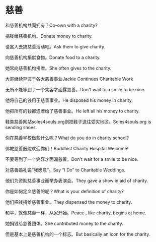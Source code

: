 # 慈善

<p><span class="chinese">和慈善机构共同拥有？</span><span class="english">Co-own with a charity?</span></p>

<p><span class="chinese">捐钱给慈善机构。</span><span class="english">Donate money to charity.</span></p>

<p><span class="chinese">请富人去搞慈善活动吧。</span><span class="english">Ask them to give charity.</span></p>

<p><span class="chinese">向慈善机构捐献食物。</span><span class="english">Donate food to a charity.</span></p>

<p><span class="chinese">她常向慈善机构捐赠。</span><span class="english">She often gives to the charity.</span></p>

<p><span class="chinese">大哥继续奔波于各大慈善事业</span><span class="english">Jackie Continues Charitable Work</span></p>

<p><span class="chinese">无所不能等到了一个笑容才面露慈善。</span><span class="english">Don't wait to a smile to be nice.</span></p>

<p><span class="chinese">他将自己的钱用于慈善事业。</span><span class="english">He disposed his money in charity.</span></p>

<p><span class="chinese">他把所有的钱都遗赠给了慈善事业。</span><span class="english">He left all his money to charity.</span></p>

<p><span class="chinese">鞋类慈善网站soles4souls.org则把鞋子送往受灾地区。</span><span class="english">Soles4souls.org is sending shoes.</span></p>

<p><span class="chinese">你在慈善学校做些什么呢？</span><span class="english">What do you do in charity school?</span></p>

<p><span class="chinese">佛教慈善医院欢迎你们！</span><span class="english">Buddhist Charity Hospital Welcome!</span></p>

<p><span class="chinese">不要等到了一个笑容才面漏慈善。</span><span class="english">Don't wait for a smile to be nice.</span></p>

<p><span class="chinese">对慈善婚礼说“我愿意”。</span><span class="english">Say “I Do” to Charitable Weddings.</span></p>

<p><span class="chinese">他们为资助慈善事业而举办表演会。</span><span class="english">They gave a show in aid of charity.</span></p>

<p><span class="chinese">你是如何定义慈善的呢？</span><span class="english">What is your definition of charity?</span></p>

<p><span class="chinese">他们把钱捐给慈善事业。</span><span class="english">They dispensed the money to charity.</span></p>

<p><span class="chinese">和平，就像慈善一样，从家开始。</span><span class="english">Peace , like charity, begins at home.</span></p>

<p><span class="chinese">她捐钱给慈善团体。</span><span class="english">She contributed money to the charity.</span></p>

<p><span class="chinese">但是基本上是慈善机构的一个标志。</span><span class="english">But basically an icon for the charity.</span></p>

